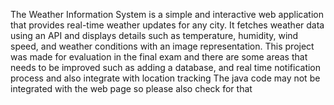 The Weather Information System is a simple and interactive web application that provides real-time weather updates for any city. It fetches weather data using an API and displays details such as temperature, humidity, wind speed, and weather conditions with an image representation.
This project was made for evaluation in the final exam and there are some areas that needs to be improved such as adding a database, and real time notification process and also integrate with location tracking
The java code may not be integrated with the web page so please also check for that
